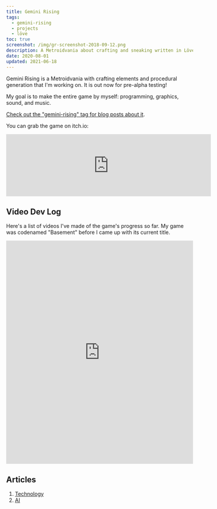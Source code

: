 ```yaml
---
title: Gemini Rising
tags:
  - gemini-rising
  - projects
  - löve
toc: true
screenshot: /img/gr-screenshot-2018-09-12.png
description: A Metroidvania about crafting and sneaking written in Löve.
date: 2020-08-01
updated: 2021-06-18
---
```


<script lang="typescript">
  import GameScreenshot from '$lib/components/gameScreenshot.svelte';
</script>

<GameScreenshot imageUrl={screenshot} caption="The player trying to figure out how to sneak by the
Sentry undetected." alt="2d pixel art of a blue figure standing on a metal platform while a small
red robot flies underneath, scanning for intruders." />

Gemini Rising is a Metroidvania with crafting elements and procedural generation that I'm working on. It is out now for pre-alpha testing!

My goal is to make the entire game by myself: programming, graphics, sound, and music.

[Check out the "gemini-rising" tag for blog posts about it](/tags/gemini-rising).

You can grab the game on itch.io:

<iframe title="Gemini Rising on itch.io" frameborder="0" src="https://itch.io/embed/393809" width="552" height="167"><a href="https://drhayes.itch.io/gemini-rising">Gemini Rising by drhayes</a></iframe>

## Video Dev Log

Here's a list of videos I've made of the game's progress so far. My game was codenamed "Basement" before I came up with its current title.

<iframe title="Gemini Rising playlist on youtube.com" style="position:static;width:100%;height:600px" src="https://www.youtube.com/embed/videoseries?list=PLQuDSztE3xlPBszv48dtN3TFsKUP9s_mO" frameborder="0" allow="accelerometer; autoplay; encrypted-media; gyroscope; picture-in-picture" allowfullscreen></iframe>

## Articles

1. [Technology](/games/gemini-rising/technology)
2. [AI](/games/gemini-rising/ai)
